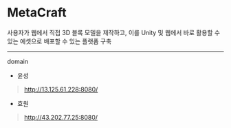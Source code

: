 # MetaCraft
사용자가 웹에서 직접 3D 블록 모델을 제작하고, 이를 Unity 및 웹에서 바로 활용할 수 있는 에셋으로 배포할 수 있는 플랫폼 구축
<hr>

domain
- 윤성
> http://13.125.61.228:8080/
- 효원
> http://43.202.77.25:8080/
